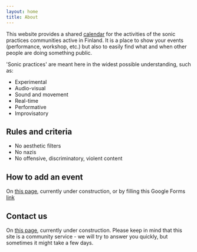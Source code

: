 ```yaml
---
layout: home
title: About
---
```

This website provides a shared [calendar](calendar.md) for the activities of the sonic practices communities active in Finland.
It is a place to show your events (performance, workshop, etc.) but also to easily find what and when other people are doing something public.

'Sonic practices' are meant here in the widest possible understanding, such as:
- Experimental
- Audio-visual
- Sound and movement
- Real-time
- Performative
- Improvisatory

## Rules and criteria 
- No aesthetic filters
- No nazis
- No offensive, discriminatory, violent content

## How to add an event
On [this page](eventadd.md), currently under construction, or by filling this Google Forms [link](https://forms.gle/9Cb2oSwamWKdqRru8)

## Contact us
On [this page](contact.md), currently under construction. Please keep in mind that this site is a community service - we will try to answer you quickly, but sometimes it might take a few days.

<link rel="shortcut icon" type="image/x-icon" href="favicon.ico?">
